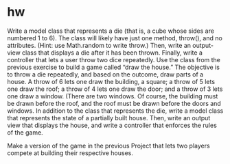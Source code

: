 # hw
Write a model class that represents a die (that is, a cube whose sides are numbered 1 to 6). The class will likely have just one method, throw(), and no attributes. (Hint: use Math.random to write throw.) Then, write an output-view
class that displays a die after it has been thrown. Finally, write a controller
that lets a user throw two dice repeatedly.
Use the class from the previous exercise to build a game called “draw the house.”
The objective is to throw a die repeatedly, and based on the outcome, draw parts
of a house. A throw of 6 lets one draw the building, a square; a throw of 5 lets
one draw the roof; a throw of 4 lets one draw the door; and a throw of 3 lets one
draw a window. (There are two windows.
Of course, the building must be drawn before the roof, and the roof must be
drawn before the doors and windows.
In addition to the class that represents the die, write a model class that represents the state of a partially built house. Then, write an output view that
displays the house, and write a controller that enforces the rules of the game.

Make a version of the game in the previous Project that lets two players compete
at building their respective houses.
